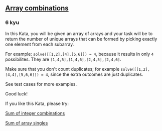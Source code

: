 <h2><a href=https://www.codewars.com/kata/59e66e48fc3c499ec5000103/train/javascript target="_blank">Array  combinations</a></h2><h3>6 kyu</h3><p>In this Kata, you will be given an array of arrays and your task will be to return the number of unique arrays that can be formed by picking exactly one element from each subarray. </p><p>For example: <code>solve([[1,2],[4],[5,6]]) = 4</code>, because it results in only <code>4</code> possibilites. They are <code>[1,4,5],[1,4,6],[2,4,5],[2,4,6]</code>. </p><p>Make sure that you don't count duplicates; for example <code>solve([[1,2],[4,4],[5,6,6]]) = 4</code>, since the extra outcomes are just duplicates. </p><p>See test cases for more examples.</p><p>Good luck!</p><p>If you like this Kata, please try:</p><p><a href="https://www.codewars.com/kata/59f3178e3640cef6d90000d5" data-turbolinks="false" target="_blank">Sum of integer combinations</a></p><p><a href="https://www.codewars.com/kata/59f11118a5e129e591000134" data-turbolinks="false" target="_blank">Sum of array singles</a></p>